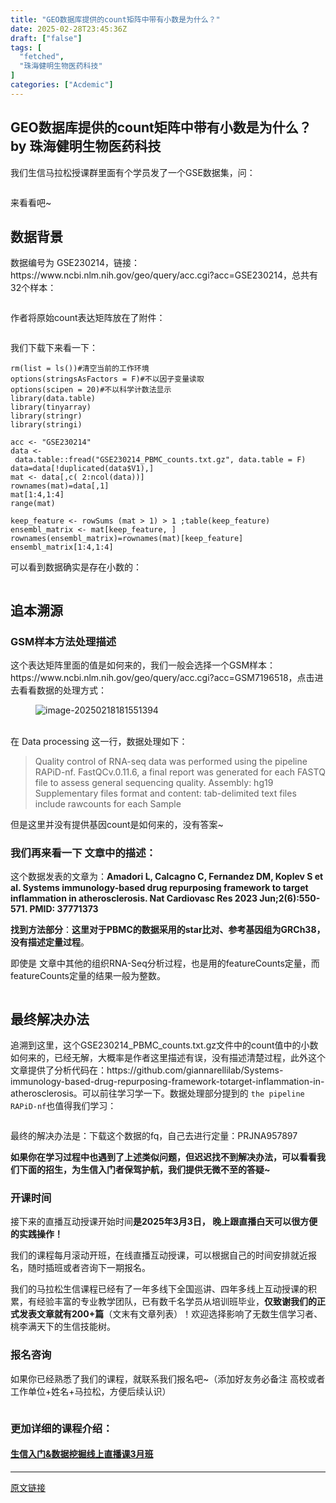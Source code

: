 ```yaml
---
title: "GEO数据库提供的count矩阵中带有小数是为什么？"
date: 2025-02-28T23:45:36Z
draft: ["false"]
tags: [
  "fetched",
  "珠海健明生物医药科技"
]
categories: ["Acdemic"]
---
```

GEO数据库提供的count矩阵中带有小数是为什么？ by 珠海健明生物医药科技
------
<div><section data-tool="mdnice编辑器" data-website="https://www.mdnice.com"><p data-tool="mdnice编辑器"><span>我们生信马拉松授课群里面有个学员发了一个GSE数据集，问：</span></p><figure data-tool="mdnice编辑器"><img alt="" data-imgfileid="100054863" data-ratio="0.158004158004158" data-src="https://mmbiz.qpic.cn/mmbiz_png/cZNhZQ6j4ww50k2rIfyx7icQCGVXjZdriaicWMHYicPlS4W84gm5dluNemPBfic01vv6gVoRMcKyZobo4Pd4icibgsvRw/640?wx_fmt=png&amp;from=appmsg" data-type="png" data-w="481" src="https://mmbiz.qpic.cn/mmbiz_png/cZNhZQ6j4ww50k2rIfyx7icQCGVXjZdriaicWMHYicPlS4W84gm5dluNemPBfic01vv6gVoRMcKyZobo4Pd4icibgsvRw/640?wx_fmt=png&amp;from=appmsg"></figure><p data-tool="mdnice编辑器">来看看吧~</p><h2 data-tool="mdnice编辑器"><span></span><span>数据背景</span><span></span></h2><p data-tool="mdnice编辑器">数据编号为 GSE230214，链接：https://www.ncbi.nlm.nih.gov/geo/query/acc.cgi?acc=GSE230214，总共有32个样本：</p><figure data-tool="mdnice编辑器"><img alt="" data-imgfileid="100054862" data-ratio="0.9848024316109423" data-src="https://mmbiz.qpic.cn/mmbiz_png/cZNhZQ6j4ww50k2rIfyx7icQCGVXjZdriaj5LFBa83NUWua7QW77gia8oIPzQzF5qn5qjluydEPZYd6Yiao1rsUqOA/640?wx_fmt=png&amp;from=appmsg" data-type="png" data-w="658" src="https://mmbiz.qpic.cn/mmbiz_png/cZNhZQ6j4ww50k2rIfyx7icQCGVXjZdriaj5LFBa83NUWua7QW77gia8oIPzQzF5qn5qjluydEPZYd6Yiao1rsUqOA/640?wx_fmt=png&amp;from=appmsg"></figure><p data-tool="mdnice编辑器">作者将原始count表达矩阵放在了附件：</p><figure data-tool="mdnice编辑器"><img alt="" data-imgfileid="100054860" data-ratio="0.4449760765550239" data-src="https://mmbiz.qpic.cn/mmbiz_png/cZNhZQ6j4ww50k2rIfyx7icQCGVXjZdriaibt1du5Y74AXA0sibyhVNK5zqgMYSGnUpasma1cBcA6EqyiaQg4ZoRpGg/640?wx_fmt=png&amp;from=appmsg" data-type="png" data-w="627" src="https://mmbiz.qpic.cn/mmbiz_png/cZNhZQ6j4ww50k2rIfyx7icQCGVXjZdriaibt1du5Y74AXA0sibyhVNK5zqgMYSGnUpasma1cBcA6EqyiaQg4ZoRpGg/640?wx_fmt=png&amp;from=appmsg"></figure><p data-tool="mdnice编辑器">我们下载下来看一下：</p><pre data-tool="mdnice编辑器"><span></span><code>rm(list = ls())<span>#清空当前的工作环境</span><br>options(stringsAsFactors = F)<span>#不以因子变量读取</span><br>options(scipen = 20)<span>#不以科学计数法显示</span><br>library(data.table)<br>library(tinyarray)<br>library(stringr)<br>library(stringi)<br><br>acc &lt;- <span>"GSE230214"</span><br>data &lt;- data.table::fread(<span>"GSE230214_PBMC_counts.txt.gz"</span>, data.table = F)<br>data=data[!duplicated(data<span>$V1</span>),]<br>mat &lt;- data[,c( 2:ncol(data))]<br>rownames(mat)=data[,1]<br>mat[1:4,1:4]<br>range(mat)<br><br>keep_feature &lt;- rowSums (mat &gt; 1) &gt; 1 ;table(keep_feature)<br>ensembl_matrix &lt;- mat[keep_feature, ]  <br>rownames(ensembl_matrix)=rownames(mat)[keep_feature]<br>ensembl_matrix[1:4,1:4]<br></code></pre><p data-tool="mdnice编辑器">可以看到数据确实是存在小数的：</p><figure data-tool="mdnice编辑器"><img alt="" data-imgfileid="100054859" data-ratio="0.2073170731707317" data-src="https://mmbiz.qpic.cn/mmbiz_png/cZNhZQ6j4ww50k2rIfyx7icQCGVXjZdriay8B6iaadNxqM9ibM0ks4rdR2Riav9DONiauyIrZ0FiaeGE4ICSDRFfFgm1g/640?wx_fmt=png&amp;from=appmsg" data-type="png" data-w="492" src="https://mmbiz.qpic.cn/mmbiz_png/cZNhZQ6j4ww50k2rIfyx7icQCGVXjZdriay8B6iaadNxqM9ibM0ks4rdR2Riav9DONiauyIrZ0FiaeGE4ICSDRFfFgm1g/640?wx_fmt=png&amp;from=appmsg"></figure><h2 data-tool="mdnice编辑器"><span></span><span>追本溯源</span><span></span></h2><h3 data-tool="mdnice编辑器"><span></span><span></span><span>GSM样本方法处理描述</span><span></span></h3><p data-tool="mdnice编辑器">这个表达矩阵里面的值是如何来的，我们一般会选择一个GSM样本：https://www.ncbi.nlm.nih.gov/geo/query/acc.cgi?acc=GSM7196518，点击进去看看数据的处理方式：</p><figure data-tool="mdnice编辑器"><img alt="image-20250218181551394" data-imgfileid="100054861" data-ratio="0.3384146341463415" data-src="https://mmbiz.qpic.cn/mmbiz_png/cZNhZQ6j4ww50k2rIfyx7icQCGVXjZdriaxzqJl1ZnWfVFTMVHcOwico6babRBciccnz3ibyzuaAIzYlRxjV44CIZdA/640?wx_fmt=png&amp;from=appmsg" data-type="png" data-w="656" src="https://mmbiz.qpic.cn/mmbiz_png/cZNhZQ6j4ww50k2rIfyx7icQCGVXjZdriaxzqJl1ZnWfVFTMVHcOwico6babRBciccnz3ibyzuaAIzYlRxjV44CIZdA/640?wx_fmt=png&amp;from=appmsg"><figcaption><br></figcaption></figure><p data-tool="mdnice编辑器">在 Data processing 这一行，数据处理如下：</p><blockquote data-tool="mdnice编辑器"><span></span><p>Quality control of RNA-seq data was performed using the pipeline RAPiD-nf. FastQCv.0.11.6, a final report was generated for each FASTQ file to assess general sequencing quality. Assembly: hg19 Supplementary files format and content: tab-delimited text files include rawcounts for each Sample</p></blockquote><p data-tool="mdnice编辑器"><span>但是这里并没有提供基因count是如何来的，没有答案~</span></p><h3 data-tool="mdnice编辑器"><span></span><span></span><span>我们再来看一下 文章中的描述：</span><span></span></h3><p data-tool="mdnice编辑器">这个数据发表的文章为：<strong>Amadori L, Calcagno C, Fernandez DM, Koplev S et al. Systems immunology-based drug repurposing framework to target inflammation in atherosclerosis. Nat Cardiovasc Res 2023 Jun;2(6):550-571. PMID: 37771373</strong></p><p data-tool="mdnice编辑器"><strong>找到方法部分</strong>：<strong>这里对于PBMC的数据采用的star比对、参考基因组为GRCh38，没有描述定量过程</strong>。</p><p data-tool="mdnice编辑器"><span>即使是 文章中其他的组织RNA-Seq分析过程，也是用的featureCounts定量，而featureCounts定量的结果一般为整数</span>。</p><figure data-tool="mdnice编辑器"><img alt="" data-imgfileid="100054868" data-ratio="0.5712962962962963" data-src="https://mmbiz.qpic.cn/mmbiz_png/cZNhZQ6j4ww50k2rIfyx7icQCGVXjZdriaxxU1UFSFXV6dth3IZBlpWZ8KX4PO2XY118Gdnkv0jzKk7h9XXWliaog/640?wx_fmt=png&amp;from=appmsg" data-type="png" data-w="1080" src="https://mmbiz.qpic.cn/mmbiz_png/cZNhZQ6j4ww50k2rIfyx7icQCGVXjZdriaxxU1UFSFXV6dth3IZBlpWZ8KX4PO2XY118Gdnkv0jzKk7h9XXWliaog/640?wx_fmt=png&amp;from=appmsg"></figure><h2 data-tool="mdnice编辑器"><span></span><span>最终解决办法</span><span></span></h2><p data-tool="mdnice编辑器"><span>追溯到这里，这个GSE230214_PBMC_counts.txt.gz文件中的count值中的小数如何来的，已经无解，大概率是作者这里描述有误，没有描述清楚过程</span>，此外这个文章提供了分析代码在：https://github.com/giannarellilab/Systems-immunology-based-drug-repurposing-framework-totarget-inflammation-in-atherosclerosis。可以前往学习学一下。数据处理部分提到的 <code>the pipeline RAPiD-nf</code>也值得我们学习：</p><figure data-tool="mdnice编辑器"><img alt="" data-imgfileid="100054865" data-ratio="0.5593419506462984" data-src="https://mmbiz.qpic.cn/mmbiz_png/cZNhZQ6j4ww50k2rIfyx7icQCGVXjZdriaiaticdAhUVU9V4DIMbudQDcdn34gtfI7mM5jFXZOLmWBLFJJs0bHCUCA/640?wx_fmt=png&amp;from=appmsg" data-type="png" data-w="851" src="https://mmbiz.qpic.cn/mmbiz_png/cZNhZQ6j4ww50k2rIfyx7icQCGVXjZdriaiaticdAhUVU9V4DIMbudQDcdn34gtfI7mM5jFXZOLmWBLFJJs0bHCUCA/640?wx_fmt=png&amp;from=appmsg"></figure><p data-tool="mdnice编辑器"><span>最终的解决办法是：下载这个数据的fq，自己去进行定量</span>：PRJNA957897</p><p data-tool="mdnice编辑器"><strong>如果你在学习过程中也遇到了上述类似问题，但迟迟找不到解决办法，可以看看我们下面的招生，为生信入门者保驾护航，我们提供无微不至的答疑~</strong></p><h3 data-tool="mdnice编辑器"><span></span><span></span><span>开课时间</span><span></span></h3><p data-tool="mdnice编辑器">接下来的直播互动授课开始时间<strong>是2025年3月3日， 晚上跟直播白天可以很方便的实践操作！</strong></p><p data-tool="mdnice编辑器">我们的课程每月滚动开班，在线直播互动授课，可以根据自己的时间安排就近报名，随时插班或者咨询下一期报名。</p><p data-tool="mdnice编辑器">我们的马拉松生信课程已经有了一年多线下全国巡讲、四年多线上互动授课的积累，有经验丰富的专业教学团队，已有数千名学员从培训班毕业，<strong>仅致谢我们的正式发表文章就有200+篇</strong>（文末有文章列表）！欢迎选择影响了无数生信学习者、桃李满天下的生信技能树。</p><h3 data-tool="mdnice编辑器"><span></span><span></span><span>报名咨询</span><span></span></h3><p data-tool="mdnice编辑器">如果你已经熟悉了我们的课程，就联系我们报名吧~（添加好友务必备注 高校或者工作单位+姓名+马拉松，方便后续认识）</p><figure data-tool="mdnice编辑器"><img alt="" data-imgfileid="100054866" data-ratio="0.9782608695652174" data-src="https://mmbiz.qpic.cn/mmbiz_jpg/cZNhZQ6j4ww50k2rIfyx7icQCGVXjZdriagyVptiatlGpmye3D2L5JUUQuyhbDLcRXym1Zs5SHOR0gYCVaayiasOpg/640?wx_fmt=other&amp;from=appmsg" data-type="other" data-w="920" src="https://mmbiz.qpic.cn/mmbiz_jpg/cZNhZQ6j4ww50k2rIfyx7icQCGVXjZdriagyVptiatlGpmye3D2L5JUUQuyhbDLcRXym1Zs5SHOR0gYCVaayiasOpg/640?wx_fmt=other&amp;from=appmsg"></figure><h3 data-tool="mdnice编辑器"><span></span><span></span><span>更加详细的课程介绍：</span><span></span></h3><h4 data-tool="mdnice编辑器"><span></span><span><strong><a href="https://mp.weixin.qq.com/s?__biz=MzAxMDkxODM1Ng==&amp;mid=2247538467&amp;idx=1&amp;sn=aa5500b24a92b86355c242d02e742f1b&amp;token=1439264254&amp;lang=zh_CN&amp;scene=21#wechat_redirect" data-linktype="2">生信入门&amp;数据挖掘线上直播课3月班</a></strong></span></h4></section><p><mp-style-type data-value="3"></mp-style-type></p></div>  
<hr>
<a href="https://mp.weixin.qq.com/s/xYTohrUT0_rg27DlJx6VaA",target="_blank" rel="noopener noreferrer">原文链接</a>
